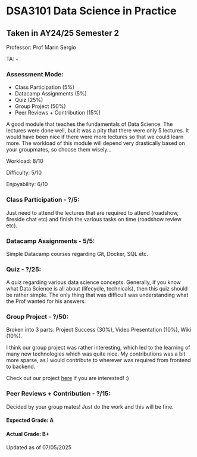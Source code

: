 # DSA3101 Data Science in Practice

## Taken in AY24/25 Semester 2

Professor: Prof Marin Sergio

TA: -

### Assessment Mode:

- Class Participation (5%)
- Datacamp Assignments (5%)
- Quiz (25%)
- Group Project (50%)
- Peer Reviews + Contribution (15%)

A good module that teaches the fundamentals of Data Science. The lectures were done well, but it was a pity that there were only 5 lectures. It would have been nice if there were more lectures so that we could learn more. The workload of this module will depend very drastically based on your groupmates, so choose them wisely...

Workload: 8/10

Difficulty: 5/10

Enjoyability: 6/10

### Class Participation - ?/5:
Just need to attend the lectures that are required to attend (roadshow, fireside chat etc) and finish the various tasks on time (roadshow review etc).

### Datacamp Assignments - 5/5:
Simple Datacamp courses regarding Git, Docker, SQL etc. 

### Quiz - ?/25:
A quiz regarding various data science concepts. Generally, if you know what Data Science is all about (lifecycle, technicals), then this quiz should be rather simple. The only thing that was difficult was understanding what the Prof wanted for his answers.

### Group Project - ?/50:
Broken into 3 parts: Project Success (30%), Video Presentation (10%), Wiki (10%).

I think our group project was rather interesting, which led to the learning of many new technologies which was quite nice. My contributions was a bit more sparse, as I would contribute to wherever was required from frontend to backend.

Check out our project [here](https://github.com/zzhenjie01/dsa3101-ay2425s2-team6) if you are interested! :)

### Peer Reviews + Contribution - ?/15:
Decided by your group mates! Just do the work and this will be fine.

#### Expected Grade: A

#### Actual Grade: B+

Updated as of 07/05/2025
